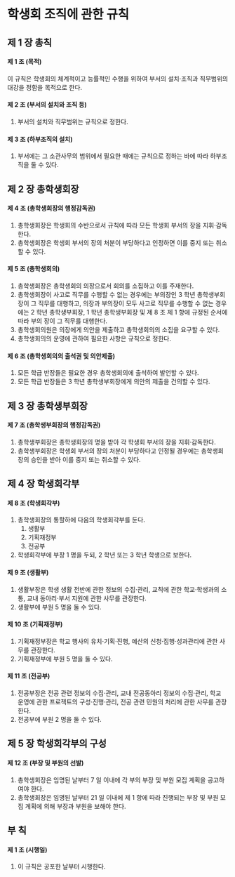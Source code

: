 # 학생회 조직에 관한 규칙

## 제 1 장 총칙

#### 제 1 조 (목적)

이 규칙은 학생회의 체계적이고 능률적인 수행을 위하여 부서의 설치&middot;조직과 직무범위의 대강을 정함을 목적으로 한다.

#### 제 2 조 (부서의 설치와 조직 등)

1.  부서의 설치와 직무범위는 규칙으로 정한다.

#### 제 3 조 (하부조직의 설치)

1.  부서에는 그 소관사무의 범위에서 필요한 때에는 규칙으로 정하는 바에 따라 하부조직을 둘 수 있다.

## 제 2 장 총학생회장

#### 제 4 조 (총학생회장의 행정감독권)

1.  총학생회장은 학생회의 수반으로서 규칙에 따라 모든 학생회 부서의 장을 지휘&middot;감독한다.
2.  총학생회장은 학생회 부서의 장의 처분이 부당하다고 인정하면 이를 중지 또는 취소할 수 있다.

#### 제 5 조 (총학생회의)

1.  총학생회장은 총학생회의 의장으로서 회의를 소집하고 이를 주재한다.
2.  총학생회장이 사고로 직무를 수행할 수 없는 경우에는 부의장인 3 학년 총학생부회장이 그 직무를 대행하고, 의장과 부의장이 모두 사고로 직무를 수행할 수 없는 경우에는 2 학년 총학생부회장, 1 학년 총학생부회장 및 제 8 조 제 1 항에 규정된 순서에 따라 부의 장이 그 직무를 대행한다.
3.  총학생회의원은 의장에게 의안을 제출하고 총학생회의의 소집을 요구할 수 있다.
4.  총학생회의의 운영에 관하여 필요한 사항은 규칙으로 정한다.

#### 제 6 조 (총학생회의의 출석권 및 의안제출)

1.  모든 학급 반장들은 필요한 경우 총학생회의에 출석하여 발언할 수 있다.
2.  모든 학급 반장들은 3 학년 총학생부회장에게 의안의 제출을 건의할 수 있다.

## 제 3 장 총학생부회장

#### 제 7 조 (총학생부회장의 행정감독권)

1.  총학생부회장은 총학생회장의 명을 받아 각 학생회 부서의 장을 지휘&middot;감독한다.
2.  총학생부회장은 학생회 부서의 장의 처분이 부당하다고 인정될 경우에는 총학생회장의 승인을 받아 이를 중지 또는 취소할 수 있다.

## 제 4 장 학생회각부

#### 제 8 조 (학생회각부)

1.  총학생회장의 통할하에 다음의 학생회각부를 둔다.
    1.  생활부
    2.  기획재정부
    3.  전공부
2.  학생회각부에 부장 1 명을 두되, 2 학년 또는 3 학년 학생으로 보한다.

#### 제 9 조 (생활부)

1.  생활부장은 학생 생활 전반에 관한 정보의 수집&middot;관리, 교칙에 관한 학교&middot;학생과의 소통, 교내 동아리&middot;부서 지원에 관한 사무를 관장한다.
2.  생활부에 부원 5 명을 둘 수 있다.

#### 제 10 조 (기획재정부)

1.  기획재정부장은 학교 행사의 유치&middot;기획&middot;진행, 예산의 신청&middot;집행&middot;성과관리에 관한 사무를 관장한다.
2.  기획재정부에 부원 5 명을 둘 수 있다.

#### 제 11 조 (전공부)

1.  전공부장은 전공 관련 정보의 수집&middot;관리, 교내 전공동아리 정보의 수집&middot;관리, 학교 운영에 관한 프로젝트의 구성&middot;진행&middot;관리, 전공 관련 민원의 처리에 관한 사무를 관장한다.
2.  전공부에 부원 2 명을 둘 수 있다.

## 제 5 장 학생회각부의 구성

#### 제 12 조 (부장 및 부원의 선발)

1.  총학생회장은 임명된 날부터 7 일 이내에 각 부의 부장 및 부원 모집 계획을 공고하여야 한다.
2.  총학생회장은 임명된 날부터 21 일 이내에 제 1 항에 따라 진행되는 부장 및 부원 모집 계획에 의해 부장과 부원을 보해야 한다.

## 부 칙

#### 제 1 조 (시행일)

1.  이 규칙은 공포한 날부터 시행한다.
